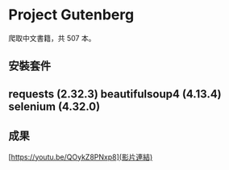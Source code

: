 # Project Gutenberg
爬取中文書籍，共 507 本。

## 安裝套件
requests (2.32.3)
beautifulsoup4 (4.13.4)
selenium (4.32.0)
- 
## 成果

[https://youtu.be/QOykZ8PNxp8](影片連結)


